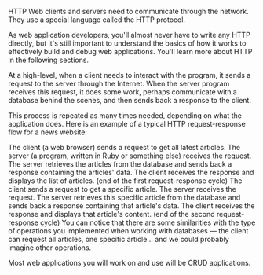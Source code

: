 HTTP
Web clients and servers need to communicate through the network. They use a special language called the HTTP protocol.

As web application developers, you'll almost never have to write any HTTP directly, but it's still important to understand the basics of how it works to effectively build and debug web applications. You'll learn more about HTTP in the following sections.

At a high-level, when a client needs to interact with the program, it sends a request to the server through the Internet. When the server program receives this request, it does some work, perhaps communicate with a database behind the scenes, and then sends back a response to the client.

This process is repeated as many times needed, depending on what the application does. Here is an example of a typical HTTP request-response flow for a news website:

The client (a web browser) sends a request to get all latest articles.
The server (a program, written in Ruby or something else) receives the request.
The server retrieves the articles from the database and sends back a response containing the articles' data.
The client receives the response and displays the list of articles.
(end of the first request-response cycle)
The client sends a request to get a specific article.
The server receives the request.
The server retrieves this specific article from the database and sends back a response containing that article's data.
The client receives the response and displays that article's content.
(end of the second request-response cycle)
You can notice that there are some similarities with the type of operations you implemented when working with databases — the client can request all articles, one specific article... and we could probably imagine other operations.

Most web applications you will work on and use will be CRUD applications.
